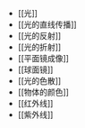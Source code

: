 - [[光]]
- [[光的直线传播]]
- [[光的反射]]
- [[光的折射]]
- [[平面镜成像]]
- [[球面镜]]
- [[光的色散]]
- [[物体的颜色]]
- [[红外线]]
- [[紫外线]]
